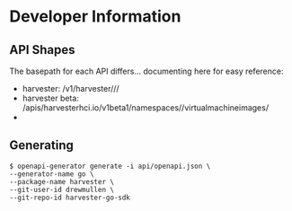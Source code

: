 # Developer Information

## API Shapes

The basepath for each API differs... documenting here for easy reference:

- harvester: /v1/harvester/<noun>/<namespace>/<name>
- harvester beta: /apis/harvesterhci.io/v1beta1/namespaces/<namespace string>/virtualmachineimages/<name>
- 

## Generating

```shell
$ openapi-generator generate -i api/openapi.json \
--generator-name go \
--package-name harvester \
--git-user-id drewmullen \
--git-repo-id harvester-go-sdk
```